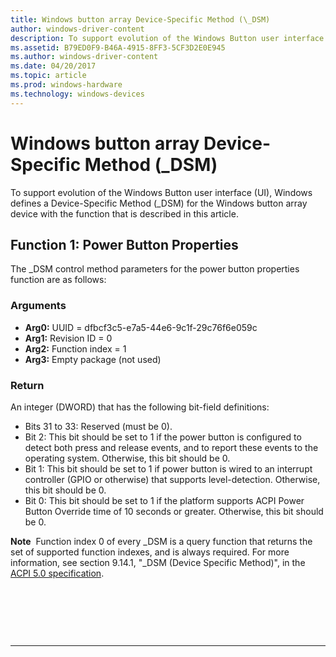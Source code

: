 ```yaml
---
title: Windows button array Device-Specific Method (\_DSM)
author: windows-driver-content
description: To support evolution of the Windows Button user interface (UI), Windows defines a Device-Specific Method (\_DSM) for the Windows button array device with the function that is described in this article.
ms.assetid: B79ED0F9-B46A-4915-8FF3-5CF3D2E0E945
ms.author: windows-driver-content
ms.date: 04/20/2017
ms.topic: article
ms.prod: windows-hardware
ms.technology: windows-devices
---
```


# Windows button array Device-Specific Method (\_DSM)


To support evolution of the Windows Button user interface (UI), Windows defines a Device-Specific Method (\_DSM) for the Windows button array device with the function that is described in this article.

## Function 1: Power Button Properties


The \_DSM control method parameters for the power button properties function are as follows:

### Arguments

-   **Arg0:** UUID = dfbcf3c5-e7a5-44e6-9c1f-29c76f6e059c
-   **Arg1:** Revision ID = 0
-   **Arg2:** Function index = 1
-   **Arg3:** Empty package (not used)

### Return

An integer (DWORD) that has the following bit-field definitions:

-   Bits 31 to 33: Reserved (must be 0).
-   Bit 2: This bit should be set to 1 if the power button is configured to detect both press and release events, and to report these events to the operating system. Otherwise, this bit should be 0.
-   Bit 1: This bit should be set to 1 if power button is wired to an interrupt controller (GPIO or otherwise) that supports level-detection. Otherwise, this bit should be 0.
-   Bit 0: This bit should be set to 1 if the platform supports ACPI Power Button Override time of 10 seconds or greater. Otherwise, this bit should be 0.

**Note**  Function index 0 of every \_DSM is a query function that returns the set of supported function indexes, and is always required. For more information, see section 9.14.1, "\_DSM (Device Specific Method)", in the [ACPI 5.0 specification](http://www.acpi.info).

 

 

 


--------------------


